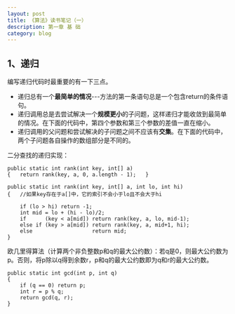 ```yaml
---
layout: post
title: 《算法》读书笔记（一）
description: 第一章 基 础
category: blog
---
```


## 1、递归  

编写递归代码时最重要的有一下三点。  

* 递归总有一个**最简单的情况**---方法的第一条语句总是一个包含return的条件语句。  
* 递归调用总是去尝试解决一个**规模更小**的子问题，这样递归才能收敛到最简单的情况。在下面的代码中，第四个参数和第三个参数的差值一直在缩小。
* 递归调用的父问题和尝试解决的子问题之间不应该有**交集**。在下面的代码中，两个子问题各自操作的数组部分是不同的。

二分查找的递归实现：

	public static int rank(int key, int[] a)
	{	return rank(key, a, 0, a.length - 1);	}
	
	public static int rank(int key, int[] a, int lo, int hi)
	{	//如果key存在于a[]中，它的索引不会小于lo且不会大于hi
		
		if (lo > hi) return -1;
		int mid = lo + (hi - lo)/2;
		if		(key < a[mid]) return rank(key, a, lo, mid-1);
		else if (key > a[mid]) return rank(key, a, mid+1, hi);
		else                   return mid;
	}

欧几里得算法（计算两个非负整数p和q的最大公约数）：若q是0，则最大公约数为p。否则，将p除以q得到余数r，p和q的最大公约数即为q和r的最大公约数。

	public static int gcd(int p, int q)
	{
		if (q == 0) return p;
		int r = p % q;
		return gcd(q, r);
	}


		

